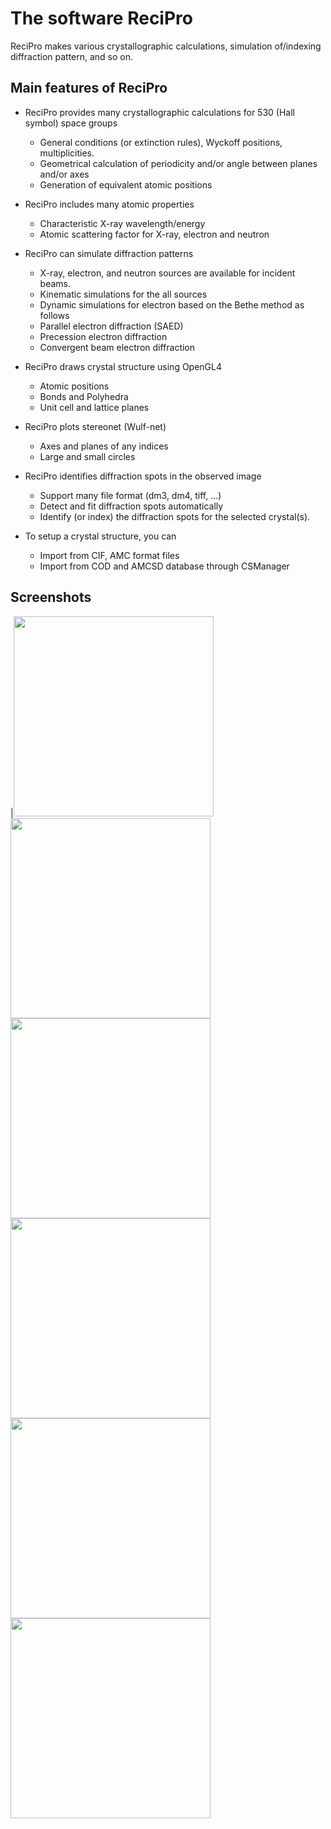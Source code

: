 # The software ReciPro

ReciPro makes various crystallographic calculations, simulation of/indexing diffraction pattern, and so on.

## Main features of ReciPro

* ReciPro provides many crystallographic calculations for 530 (Hall symbol) space groups
  * General conditions (or extinction rules), Wyckoff positions, multiplicities.  
  * Geometrical calculation of periodicity and/or angle between planes and/or axes 
  * Generation of equivalent atomic positions

* ReciPro includes many atomic properties
  * Characteristic X-ray wavelength/energy
  * Atomic scattering factor for X-ray, electron and neutron
* ReciPro can simulate diffraction patterns
  * X-ray, electron, and neutron sources are available for incident beams.
  * Kinematic simulations for the all sources
  * Dynamic simulations for electron based on the Bethe method as follows
  * Parallel electron diffraction (SAED)
  * Precession electron diffraction
  * Convergent beam electron diffraction
* ReciPro draws crystal structure using OpenGL4
  * Atomic positions
  * Bonds and Polyhedra
  * Unit cell and lattice planes
* ReciPro plots stereonet (Wulf-net)
  * Axes and planes of any indices
  * Large and small circles
* ReciPro identifies diffraction spots in the observed image
  * Support many file format (dm3, dm4, tiff, …)
  * Detect and fit diffraction spots automatically
  * Identify (or index) the diffraction spots for the selected crystal(s).   
* To setup a crystal structure, you can
  * Import from CIF, AMC format files
  * Import from COD and AMCSD database through CSManager

## Screenshots
|<img src="https://github.com/seto77/ReciPro/blob/master/Screenshots/Main.png?raw=true" height="320px">  <img src="https://github.com/seto77/ReciPro/blob/master/Screenshots/DiffractionSimulator1.png?raw=false" height="320px">  
<img src="https://github.com/seto77/ReciPro/blob/master/Screenshots/DiffractionSimulator2.png" width="320px">
<img src="https://github.com/seto77/ReciPro/blob/master/Screenshots/StructureViewer1.png" width="320px">
<img src="https://github.com/seto77/ReciPro/blob/master/Screenshots/StructureViewer2.png" width="320px">
<img src="https://github.com/seto77/ReciPro/blob/master/Screenshots/ScatteringFactors.png" width="320px">
